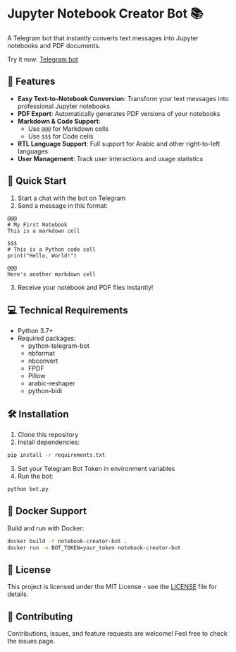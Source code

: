 # Jupyter Notebook Creator Bot 📚

A Telegram bot that instantly converts text messages into Jupyter notebooks and PDF documents.

Try it now: [Telegram bot](https://t.me/oiu_ipynb_bot)

## 🌟 Features

- **Easy Text-to-Notebook Conversion**: Transform your text messages into professional Jupyter notebooks
- **PDF Export**: Automatically generates PDF versions of your notebooks
- **Markdown & Code Support**: 
  - Use `@@@` for Markdown cells
  - Use `$$$` for Code cells
- **RTL Language Support**: Full support for Arabic and other right-to-left languages
- **User Management**: Track user interactions and usage statistics

## 🚀 Quick Start

1. Start a chat with the bot on Telegram
2. Send a message in this format:
```
@@@
# My First Notebook
This is a markdown cell

$$$
# This is a Python code cell
print("Hello, World!")

@@@
Here's another markdown cell
```
3. Receive your notebook and PDF files instantly!

## 💻 Technical Requirements

- Python 3.7+
- Required packages:
  - python-telegram-bot
  - nbformat
  - nbconvert
  - FPDF
  - Pillow
  - arabic-reshaper
  - python-bidi

## 🛠️ Installation

1. Clone this repository
2. Install dependencies:
```bash
pip install -r requirements.txt
```
3. Set your Telegram Bot Token in environment variables
4. Run the bot:
```bash
python bot.py
```

## 🐳 Docker Support

Build and run with Docker:
```bash
docker build -t notebook-creator-bot .
docker run -e BOT_TOKEN=your_token notebook-creator-bot
```

## 📝 License

This project is licensed under the MIT License - see the [LICENSE](LICENSE) file for details.

## 🤝 Contributing

Contributions, issues, and feature requests are welcome! Feel free to check the issues page.
